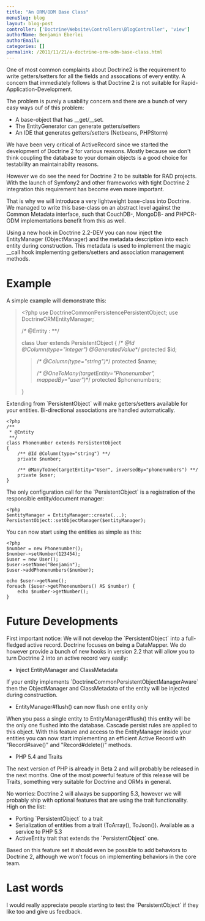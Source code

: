 ```yaml
---
title: "An ORM/ODM Base Class"
menuSlug: blog
layout: blog-post
controller: ['Doctrine\Website\Controllers\BlogController', 'view']
authorName: Benjamin Eberlei
authorEmail:
categories: []
permalink: /2011/11/21/a-doctrine-orm-odm-base-class.html
---
```

One of most common complaints about Doctrine2 is the requirement to
write getters/setters for all the fields and assocations of every
entity. A concern that immediately follows is that Doctrine 2 is not
suitable for Rapid-Application-Development.

The problem is purely a usability concern and there are a bunch of very
easy ways ouf of this problem:

-   A base-object that has \_\_get/\_\_set.
-   The EntityGenerator can generate getters/setters
-   An IDE that generates getters/setters (Netbeans, PHPStorm)

We have been very critical of ActiveRecord since we started the
development of Doctrine 2 for various reasons. Mostly because we don't
think coupling the database to your domain objects is a good choice for
testability an maintainabilty reasons.

However we do see the need for Doctrine 2 to be suitable for RAD
projects. With the launch of Symfony2 and other frameworks with tight
Doctrine 2 integration this requirement has become even more important.

That is why we will introduce a very lightweight base-class into
Doctrine. We managed to write this base-class on an abstract level
against the Common Metadata interface, such that CouchDB-, MongoDB- and
PHPCR-ODM implementations benefit from this as well.

Using a new hook in Doctrine 2.2-DEV you can now inject the
EntityManager (ObjectManager) and the metadata description into each
entity during construction. This metadata is used to implement the magic
\_\_call hook implementing getters/setters and association management
methods.

Example
=======

A simple example will demonstrate this:

> \<?php use DoctrineCommonPersistencePersistentObject; use
> DoctrineORMEntityManager;
>
> /*\** @Entity
> :   \*\*/
>
> class User extends PersistentObject { /*\* @Id @Column(type="integer")
> @GeneratedValue*\*/ protected \$id;
>
> > /*\* @Column(type="string")*\*/ protected \$name;
> >
> > /*\* @OneToMany(targetEntity="Phonenumber", mappedBy="user")*\*/
> > protected \$phonenumbers;
>
> }

Extending from \`PersistentObject\` will make getters/setters available
for your entities. Bi-directional associations are handled
automatically.

~~~~ {.sourceCode .php}
<?php
/**
 * @Entity
 **/
class Phonenumber extends PersistentObject
{
    /** @Id @Column(type="string") **/
    private $number;

    /** @ManyToOne(targetEntity="User", inversedBy="phonenumbers") **/
    private $user;
}
~~~~

The only configuration call for the \`PersistentObject\` is a
registration of the responsible entity/document manager:

~~~~ {.sourceCode .php}
<?php
$entityManager = EntityManager::create(...);
PersistentObject::setObjectManager($entityManager);
~~~~

You can now start using the entities as simple as this:

~~~~ {.sourceCode .php}
<?php
$number = new Phonenumber();
$number->setNumber(123454);
$user = new User();
$user->setName("Benjamin");
$user->addPhonenumbers($number);

echo $user->getName();
foreach ($user->getPhonenumbers() AS $number) {
    echo $number->getNumber();
}
~~~~

Future Developments
===================

First important notice: We will not develop the \`PersistentObject\`
into a full-fledged active record. Doctrine focuses on being a
DataMapper. We do however provide a bunch of new hooks in version 2.2
that will allow you to turn Doctrine 2 into an active record very
easily:

-   Inject EntityManager and ClassMetadata

If your entity implements \`DoctrineCommonPersistentObjectManagerAware\`
then the ObjectManager and ClassMetadata of the entity will be injected
during construction.

-   EntityManager\#flush() can now flush one entity only

When you pass a single entity to EntityManager\#flush() this entity will
be the only one flushed into the database. Cascade persist rules are
applied to this object. With this feature and access to the
EntityManager inside your entities you can now start implementing an
efficient Active Record with "Record\#save()" and "Record\#delete()"
methods.

-   PHP 5.4 and Traits

The next version of PHP is already in Beta 2 and will probably be
released in the next months. One of the most powerful feature of this
release will be Traits, something very suitable for Doctrine and ORMs in
general.

No worries: Doctrine 2 will always be supporting 5.3, however we will
probably ship with optional features that are using the trait
functionality. High on the list:

-   Porting \`PersistentObject\` to a trait
-   Serialization of entities from a trait (ToArray(), ToJson()).
    Available as a service to PHP 5.3
-   ActiveEntity trait that extends the \`PersistentObject\` one.

Based on this feature set it should even be possible to add behaviors to
Doctrine 2, although we won't focus on implementing behaviors in the
core team.

Last words
==========

I would really appreciate people starting to test the
\`PersistentObject\` if they like too and give us feedback.
